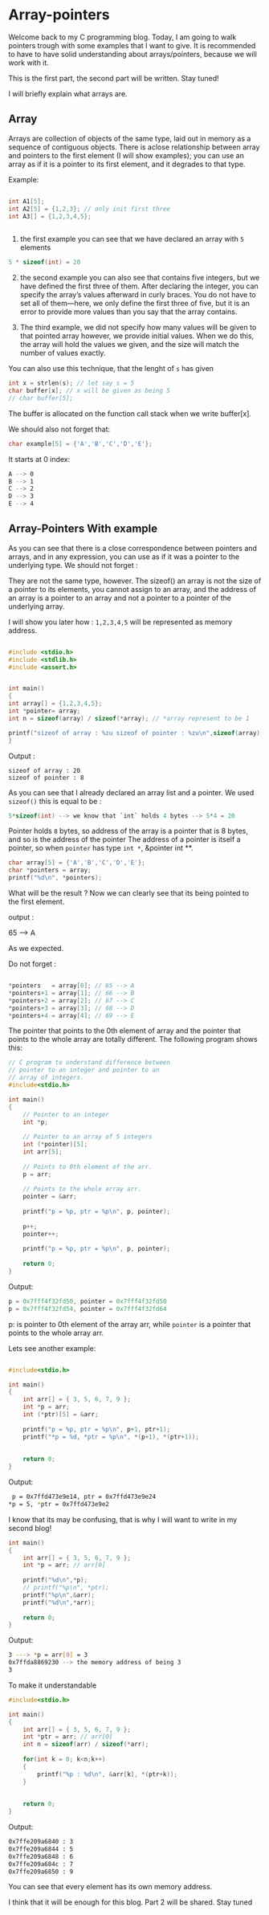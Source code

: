 # Array-pointers

Welcome back to my C programming blog. Today, I am going to walk pointers trough with some examples that I want to give.
It is recommended to have to have solid understanding about arrays/pointers, because we will work with it.

This is the first part, the second part will be written. Stay tuned!

I will briefly explain what arrays are.

## Array

Arrays are collection of objects of the same type, laid out in memory as a sequence of contiguous objects. There is
aclose relationship between array and pointers to the first element (I will show examples); you can use
an array as if it is a pointer to its first element, and it degrades to that type.

Example:

```c

int A1[5];
int A2[5] = {1,2,3}; // only init first three
int A3[] = {1,2,3,4,5};
 
```
1. the first example you can see that we have declared an array with `5` elements
```c
5 * sizeof(int) = 20
```
2. the second example you can also see that contains five integers, but we have 
defined the first three of them. After declaring the integer, you can specify the array’s 
values afterward in curly braces. You do not have to set all of them—here, we only define 
the first three of five, but it is an error to provide more values than you say that the array 
contains.

3. The third example, we did not specify how many values will be given to that pointed array however,
	 we provide initial values. When we do this, the array will hold the values we given, and the size will match the number of values exactly.


You can also use this technique, that the lenght of `s` has given


```c
int x = strlen(s); // let say s = 5
char buffer[x]; // x will be given as being 5
// char buffer[5];

```
The buffer is allocated on the function call stack when we write buffer[x].

We should also not forget that:

```c
char example[5] = {'A','B','C','D','E'};

```

It starts at 0 index:

```bash
A --> 0
B --> 1
C --> 2
D --> 3
E --> 4
```

## Array-Pointers With example
As you can see that there is a close correspondence between pointers and arrays, and in any expression, you can use
as if it was a pointer to the underlying type. We should not forget :

They are not the same type, however. The sizeof() an array 
is not the size of a pointer to its elements, you cannot assign to an array, and the address 
of an array is a pointer to an array and not a pointer to a pointer of the underlying array.

I will show you later how : `1,2,3,4,5` will be represented as memory address.

```c

#include <stdio.h>
#include <stdlib.h>
#include <assert.h>


int main()
{
int array[] = {1,2,3,4,5};
int *pointer= array;
int n = sizeof(array) / sizeof(*array); // *array represent to be 1

printf("sizeof of array : %zu sizeof of pointer : %zu\n",sizeof(array), sizeof(pointer));
}
```
Output : 

```
sizeof of array : 20
sizeof of pointer : 8
```

As you can see that I already declared an array list and a pointer.
We used `sizeof()` this is equal to be : 
```c
5*sizeof(int) --> we know that `int` holds 4 bytes --> 5*4 = 20
```
Pointer holds `8` bytes, so address of the array is a pointer that is 8 bytes, and so is the address of the pointer
The address of a pointer is itself a pointer, so when `pointer` has type `int *`, &pointer int **.


```c
char array[5] = {'A','B','C','D','E'};
char *pointers = array;
printf("%d\n", *pointers);
```
What will be the result ? Now we can clearly see that its being pointed to the first element.


output :

65 --> A

As we expected.

Do not forget :

```c

*pointers   = array[0]; // 65 --> A
*pointers+1 = array[1]; // 66 --> B
*pointers+2 = array[2]; // 67 --> C
*pointers+3 = array[3]; // 68 --> D
*pointers+4 = array[4]; // 69 --> E

```

The pointer that points to the 0th element of array and the pointer that points to the whole array are totally different. The following program shows this:

```c
// C program to understand difference between 
// pointer to an integer and pointer to an
// array of integers. 
#include<stdio.h>

int main()
{
	// Pointer to an integer
	int *p; 
	
	// Pointer to an array of 5 integers
	int (*pointer)[5]; 
	int arr[5];
	
	// Points to 0th element of the arr.
	p = arr;
	
	// Points to the whole array arr.
	pointer = &arr; 
	
	printf("p = %p, ptr = %p\n", p, pointer);
	
	p++; 
	pointer++;
	
	printf("p = %p, ptr = %p\n", p, pointer);
	
	return 0;
}

```

Output:

```c
p = 0x7fff4f32fd50, pointer = 0x7fff4f32fd50
p = 0x7fff4f32fd54, pointer = 0x7fff4f32fd64
```
p: is pointer to 0th element of the array arr, while `pointer` is a pointer that points to the whole array arr.

Lets see another example:

```c

#include<stdio.h>

int main()
{
	int arr[] = { 3, 5, 6, 7, 9 };
	int *p = arr;
	int (*ptr)[5] = &arr;
	
	printf("p = %p, ptr = %p\n", p+1, ptr+1);
	printf("*p = %d, *ptr = %p\n", *(p+1), *(ptr+1));
	
	
	return 0;
}

```
Output:

```bash
 p = 0x7ffd473e9e14, ptr = 0x7ffd473e9e24
*p = 5, *ptr = 0x7ffd473e9e2
```

I know that its may be confusing, that is why I will want to write in my second blog!

```c
int main()
{
	int arr[] = { 3, 5, 6, 7, 9 };
	int *p = arr; // arr[0]
	
	printf("%d\n",*p);
	// printf("%p\n", *ptr);
	printf("%p\n",&arr);
	printf("%d\n",*arr);
	
	return 0;
}

```

Output: 

```bash
3 ---> *p = arr[0] = 3
0x7ffda8869230 --> the memory address of being 3
3
```


To make it understandable

```c
#include<stdio.h>

int main()
{
	int arr[] = { 3, 5, 6, 7, 9 };
	int *ptr = arr; // arr[0]
	int n = sizeof(arr) / sizeof(*arr);
	
	for(int k = 0; k<n;k++)
	{
		printf("%p : %d\n", &arr[k], *(ptr+k));
	}
	
	
	return 0;
}

```

Output:

```bash
0x7ffe209a6840 : 3
0x7ffe209a6844 : 5
0x7ffe209a6848 : 6
0x7ffe209a684c : 7
0x7ffe209a6850 : 9

```
You can see that every element has its own memory address.

I think that it will be enough for this blog. Part 2 will be shared. Stay tuned
